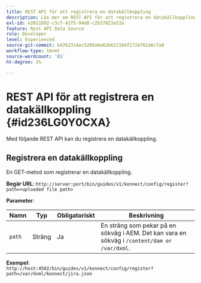 ```yaml
---
title: REST API för att registrera en datakällkoppling
description: Läs mer om REST API för att registrera en datakällkoppling
exl-id: e2811892-c3cf-41f5-94d8-c2b37823a53a
feature: Rest API Data Source
role: Developer
level: Experienced
source-git-commit: b4762314ec5269abe62b622184f1724762a6cfa0
workflow-type: tm+mt
source-wordcount: '81'
ht-degree: 1%

---
```


# REST API för att registrera en datakällkoppling {#id236LG0Y0CXA}

Med följande REST API kan du registrera en datakällkoppling.

## Registrera en datakällkoppling

En GET-metod som registrerar en datakällkoppling.

**Begär URL**:
`http://server:port/bin/guides/v1/konnect/config/register?path=<uploaded file path>`

**Parameter**:

| Namn | Typ | Obligatoriskt | Beskrivning |
|----|----|--------|-----------|
| `path` | Sträng | Ja | En sträng som pekar på en sökväg i AEM. Det kan vara en sökväg i `/content/dam or /var/dxml`. |

**Exempel**:\
`http://host:4502/bin/guides/v1/konnect/config/register?path=/var/dxml/konnect/jira.json`
